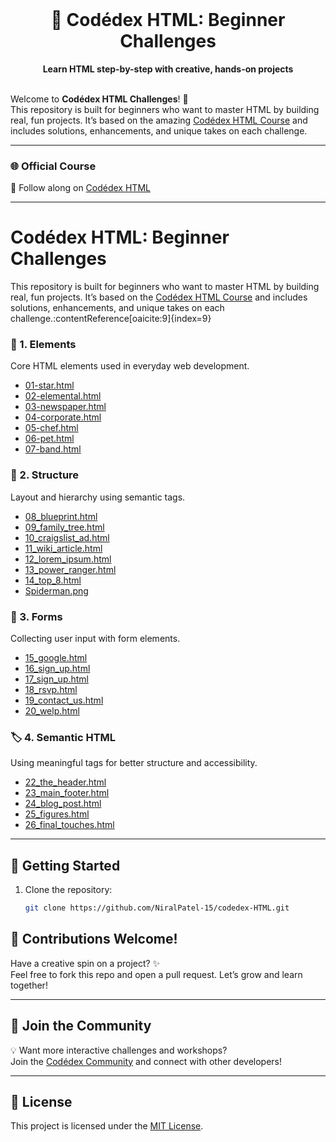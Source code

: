 <div align="center">
  <br>
  <h1>🌋 Codédex HTML: Beginner Challenges</h1>
  <strong>Learn HTML step-by-step with creative, hands-on projects</strong>
  <br><br>
</div>

Welcome to **Codédex HTML Challenges**! 🚀  
This repository is built for beginners who want to master HTML by building real, fun projects. It’s based on the amazing [Codédex HTML Course](https://www.codedex.io/html) and includes solutions, enhancements, and unique takes on each challenge.

---

### 🌐 Official Course

📘 Follow along on [Codédex HTML](https://www.codedex.io/html)

---

# Codédex HTML: Beginner Challenges

This repository is built for beginners who want to master HTML by building real, fun projects. It’s based on the [Codédex HTML Course](https://www.codedex.io/html) and includes solutions, enhancements, and unique takes on each challenge.:contentReference[oaicite:9]{index=9}

### 🧱 1. Elements

Core HTML elements used in everyday web development.

- [01-star.html](https://github.com/NiralPatel-15/codedex-HTML/blob/main/1-element/01_star.html)
- [02-elemental.html](https://github.com/NiralPatel-15/codedex-HTML/blob/main/1-element/02_elemental.html)
- [03-newspaper.html](https://github.com/NiralPatel-15/codedex-HTML/blob/main/1-element/03_newspaper.html)
- [04-corporate.html](https://github.com/NiralPatel-15/codedex-HTML/blob/main/1-element/04_corporate.html)
- [05-chef.html](https://github.com/NiralPatel-15/codedex-HTML/blob/main/1-element/05_chef.html)
- [06-pet.html](https://github.com/NiralPatel-15/codedex-HTML/blob/main/1-element/06_pet.html)
- [07-band.html](https://github.com/NiralPatel-15/codedex-HTML/blob/main/1-element/07_band.html)

### 🧩 2. Structure

Layout and hierarchy using semantic tags.

- [08_blueprint.html](https://github.com/NiralPatel-15/codedex-HTML/blob/main/2-structure/08_blueprint.html)
- [09_family_tree.html](https://github.com/NiralPatel-15/codedex-HTML/blob/main/2-structure/09_family_tree.html)
- [10_craigslist_ad.html](https://github.com/NiralPatel-15/codedex-HTML/blob/main/2-structure/10_craigslist_ad.html)
- [11_wiki_article.html](https://github.com/NiralPatel-15/codedex-HTML/blob/main/2-structure/11_wiki_article.html)
- [12_lorem_ipsum.html](https://github.com/NiralPatel-15/codedex-HTML/blob/main/2-structure/12_lorem_ipsum.html)
- [13_power_ranger.html](https://github.com/NiralPatel-15/codedex-HTML/blob/main/2-structure/13_power_ranger.html)
- [14_top_8.html](https://github.com/NiralPatel-15/codedex-HTML/blob/main/2-structure/14_top_8.html)
- [Spiderman.png](https://github.com/NiralPatel-15/codedex-HTML/blob/main/2-structure/Spiderman.png)


### 📝 3. Forms

Collecting user input with form elements.

- [15_google.html](https://github.com/NiralPatel-15/codedex-HTML/blob/main/3-form/15_google.html)
- [16_sign_up.html](https://github.com/NiralPatel-15/codedex-HTML/blob/main/3-form/16_sign_up.html)
- [17_sign_up.html](https://github.com/NiralPatel-15/codedex-HTML/blob/main/3-form/17_sign_up.html)
- [18_rsvp.html](https://github.com/NiralPatel-15/codedex-HTML/blob/main/3-form/18_rsvp.html)
- [19_contact_us.html](https://github.com/NiralPatel-15/codedex-HTML/blob/main/3-form/19_contact_us.html)
- [20_welp.html](https://github.com/NiralPatel-15/codedex-HTML/blob/main/3-form/20_welp.html)

### 🏷️ 4. Semantic HTML

Using meaningful tags for better structure and accessibility.

- [22_the_header.html](https://github.com/NiralPatel-15/codedex-HTML/blob/main/4-semantic-html/22_the_header.html)
- [23_main_footer.html](https://github.com/NiralPatel-15/codedex-HTML/blob/main/4-semantic-html/23_main_footer.html)
- [24_blog_post.html](https://github.com/NiralPatel-15/codedex-HTML/blob/main/4-semantic-html/24_blog_post.html)
- [25_figures.html](https://github.com/NiralPatel-15/codedex-HTML/blob/main/4-semantic-html/25_figures.html)
- [26_final_touches.html](https://github.com/NiralPatel-15/codedex-HTML/blob/main/4-semantic-html/26_final_touches.html)
  
---

## 🚀 Getting Started

1. Clone the repository:

   ```bash
   git clone https://github.com/NiralPatel-15/codedex-HTML.git

## 🤝 Contributions Welcome!

Have a creative spin on a project? ✨  
Feel free to fork this repo and open a pull request. Let’s grow and learn together!

---

## 💬 Join the Community

💡 Want more interactive challenges and workshops?  
Join the [Codédex Community](https://www.codedex.io/community) and connect with other developers!

---

## 📜 License

This project is licensed under the [MIT License](LICENSE).
